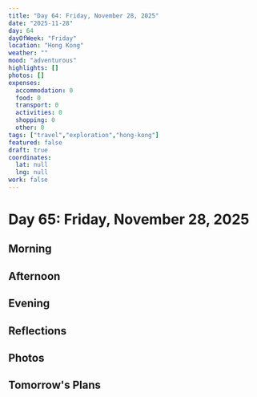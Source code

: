 ```yaml
---
title: "Day 64: Friday, November 28, 2025"
date: "2025-11-28"
day: 64
dayOfWeek: "Friday"
location: "Hong Kong"
weather: ""
mood: "adventurous"
highlights: []
photos: []
expenses:
  accommodation: 0
  food: 0
  transport: 0
  activities: 0
  shopping: 0
  other: 0
tags: ["travel","exploration","hong-kong"]
featured: false
draft: true
coordinates:
  lat: null
  lng: null
work: false
---
```

# Day 65: Friday, November 28, 2025

## Morning

## Afternoon

## Evening

## Reflections

## Photos

## Tomorrow's Plans
